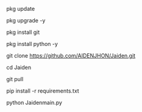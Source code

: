 pkg update

pkg upgrade -y

pkg install git

pkg install python -y

git clone https://github.com/AIDENJHON/Jaiden.git

cd Jaiden

git pull

pip install -r requirements.txt

python Jaidenmain.py
